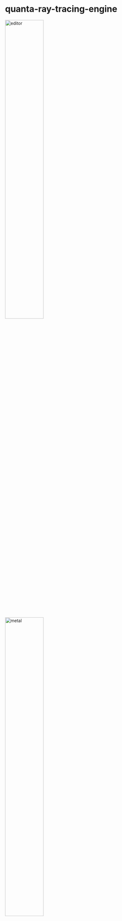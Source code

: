 # quanta-ray-tracing-engine

<!-- ![Image](https://github.com/user-attachments/assets/f20ffde5-9668-4cd0-a644-08284b64cc89) -->

<img src="https://github.com/user-attachments/assets/f20ffde5-9668-4cd0-a644-08284b64cc89" alt="editor" width="50%" height="auto">
<img src="https://github.com/user-attachments/assets/37113925-4ee4-4ae2-aa66-45d0e991c627" alt="metal" width="50%" height="auto">

## Dependencies

### GLFW

repo: [github.com/glfw/glfw](https://github.com/glfw/glfw.git)

### GLM

repo: [github.com/g-truc/glm](https://github.com/g-truc/glm)

### ImGui

repo: [github.com/ocornut/imgui](https://github.com/ocornut/imgui)
